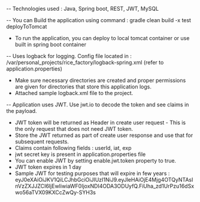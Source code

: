 -- Technologies used : Java, Spring boot, REST, JWT, MySQL

-- You can Build the application using command : gradle clean build -x test deployToTomcat
   - To run the application, you can deploy to local tomcat container or use built in spring boot container

-- Uses logback for logging. Config file located in : /var/personal_projects/rice_factory/logback-spring.xml (refer to application.properties)
   - Make sure necessary directories are created and proper permissions are given for directories that store this application logs.
   - Attached sample logback.xml file to the project.

-- Application uses JWT. Use jwt.io to decode the token and see claims in the payload.
   - JWT token will be returned as Header in create user request - This is the only request that does not need JWT token.
   - Store the JWT returned as part of create user response and use that for subsequent requests.
   - Claims contain following fields : userId, iat, exp
   - jwt secret key is present in application.properties file
   - You can enable JWT by setting enable.jwt.token property to true.
   - JWT token expires in 1 day
   - Sample JWT for testing purposes that will expire in few years : eyJ0eXAiOiJKV1QiLCJhbGciOiJIUzI1NiJ9.eyJleHAiOjE4Mjg4OTQyNTAsInVzZXJJZCI6IjEwIiwiaWF0IjoxNDI4ODA3ODUyfQ.FiUha_zd1UrPzu16dSxwo56aTVX09KXCcZwQy-SYH3s


